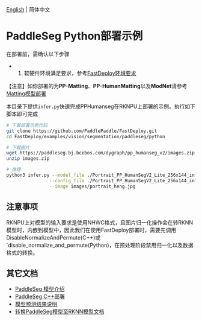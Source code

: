 [English](README.md) | 简体中文
# PaddleSeg Python部署示例

在部署前，需确认以下步骤

- 1. 软硬件环境满足要求，参考[FastDeploy环境要求](https://github.com/PaddlePaddle/FastDeploy/blob/develop/docs/cn/faq/rknpu2/rknpu2.md)

【注意】如你部署的为**PP-Matting**、**PP-HumanMatting**以及**ModNet**请参考[Matting模型部署](../../../../../matting/)

本目录下提供`infer.py`快速完成PPHumanseg在RKNPU上部署的示例。执行如下脚本即可完成

```bash
# 下载部署示例代码
git clone https://github.com/PaddlePaddle/FastDeploy.git
cd FastDeploy/examples/vision/segmentation/paddleseg/python

# 下载图片
wget https://paddleseg.bj.bcebos.com/dygraph/pp_humanseg_v2/images.zip
unzip images.zip

# 推理
python3 infer.py --model_file ./Portrait_PP_HumanSegV2_Lite_256x144_infer/Portrait_PP_HumanSegV2_Lite_256x144_infer_rk3588.rknn \
                --config_file ./Portrait_PP_HumanSegV2_Lite_256x144_infer/deploy.yaml \
                --image images/portrait_heng.jpg
```


## 注意事项
RKNPU上对模型的输入要求是使用NHWC格式，且图片归一化操作会在转RKNN模型时，内嵌到模型中，因此我们在使用FastDeploy部署时，需要先调用DisableNormalizeAndPermute(C++)或`disable_normalize_and_permute(Python)，在预处理阶段禁用归一化以及数据格式的转换。

## 其它文档

- [PaddleSeg 模型介绍](..)
- [PaddleSeg C++部署](../cpp)
- [模型预测结果说明](https://github.com/PaddlePaddle/FastDeploy/blob/develop/docs/api/vision_results/segmentation_result_CN.md)
- [转换PaddleSeg模型至RKNN模型文档](../README.md)
